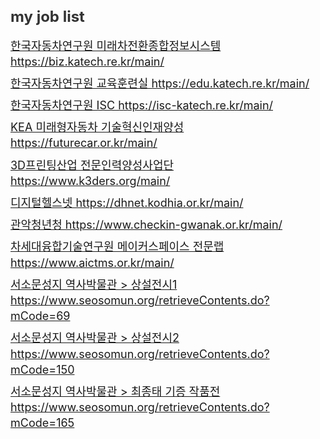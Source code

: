 <h2 style="color:#333; font-weight:bold; font-size:24px;">my job list</h2>
<a href="https://biz.katech.re.kr/main/" target="_blank" style="display:block;margin-bottom:10px;font-size:18px;line-height:1.4;">한국자동차연구원 미래차전환종합정보시스템 https://biz.katech.re.kr/main/</a> 
<a href="https://edu.katech.re.kr/main/" target="_blank" style="display:block;margin-bottom:10px;font-size:18px;line-height:1.4;">한국자동차연구원 교육훈련실 https://edu.katech.re.kr/main/</a>
<a href="https://isc-katech.re.kr/main/" target="_blank" style="display:block;margin-bottom:10px;font-size:18px;line-height:1.4;">한국자동차연구원 ISC https://isc-katech.re.kr/main/</a>
<a href="https://futurecar.or.kr/main/" target="_blank" style="display:block;margin-bottom:10px;font-size:18px;line-height:1.4;">KEA 미래형자동차 기술혁신인재양성 https://futurecar.or.kr/main/</a>
<a href="https://www.k3ders.org/main/" target="_blank" style="display:block;margin-bottom:10px;font-size:18px;line-height:1.4;">3D프린팅산업 전문인력양성사업단 https://www.k3ders.org/main/</a>
<a href="https://dhnet.kodhia.or.kr/main/" target="_blank" style="display:block;margin-bottom:10px;font-size:18px;line-height:1.4;">디지털헬스넷 https://dhnet.kodhia.or.kr/main/</a>
<a href="https://www.checkin-gwanak.or.kr/main/" target="_blank" style="display:block;margin-bottom:10px;font-size:18px;line-height:1.4;">관악청년청 https://www.checkin-gwanak.or.kr/main/</a> 
<a href="https://www.aictms.or.kr/main/" target="_blank" style="display:block;margin-bottom:10px;font-size:18px;line-height:1.4;">차세대융합기술연구원 메이커스페이스 전문랩 https://www.aictms.or.kr/main/</a>
<a href="https://www.seosomun.org/retrieveContents.do?mCode=69" target="_blank" style="display:block;margin-bottom:10px;font-size:18px;line-height:1.4;">서소문성지 역사박물관 > 상설전시1 https://www.seosomun.org/retrieveContents.do?mCode=69</a>
<a href="https://www.seosomun.org/retrieveContents.do?mCode=150" target="_blank" style="display:block;margin-bottom:10px;font-size:18px;line-height:1.4;">서소문성지 역사박물관 > 상설전시2 https://www.seosomun.org/retrieveContents.do?mCode=150</a>
<a href="https://www.seosomun.org/retrieveContents.do?mCode=165" target="_blank" style="display:block;margin-bottom:10px;font-size:18px;line-height:1.4;">서소문성지 역사박물관 > 최종태 기증 작품전 https://www.seosomun.org/retrieveContents.do?mCode=165</a>
